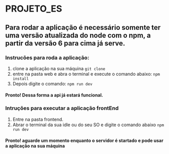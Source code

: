 # PROJETO_ES

## Para rodar a aplicação é necessário somente ter uma versão atualizada do node com o npm, a partir da versão 6 para cima já serve.


### Instrucões para roda a aplicação:

1. clone a aplicação na sua máquina
  <code>git clone </code>
2. entre na pasta web e abra o terminal e execute o comando abaixo:
  <code>npm install</code>
3. Depois digite o comando:
  <code>npm run dev</code>
  
#### Pronto! Dessa forma a api já estará funcional.

### Intruções para executar a aplicação frontEnd

1. Entre na pasta frontend.
2. Abrar o terminal da sua idle ou do seu SO e digite o comando abaixo
  <code>npm run dev</code>

#### Pronto! aguarde um momento enquanto o servidor é startado e pode usar a aplicação na sua máquina
